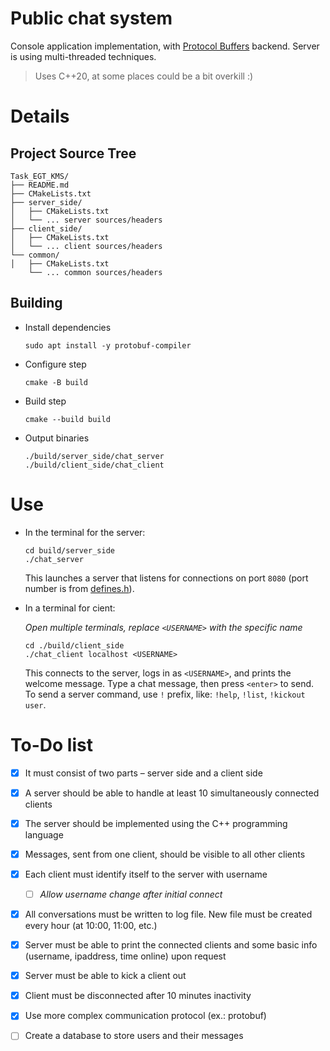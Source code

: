 Public chat system
===

Console application implementation, with [Protocol Buffers](https://protobuf.dev/) backend. Server is using multi-threaded techniques.
> Uses C++20, at some places could be a bit overkill :)

# Details

## Project Source Tree
```
Task_EGT_KMS/
├── README.md
├── CMakeLists.txt
├── server_side/
│   ├── CMakeLists.txt
│   └── ... server sources/headers
├── client_side/
│   ├── CMakeLists.txt
│   └── ... client sources/headers
└── common/
│   ├── CMakeLists.txt
    └── ... common sources/headers
```

## Building

- Install dependencies
  ```
  sudo apt install -y protobuf-compiler
  ```

- Configure step
  ```
  cmake -B build
  ```

- Build step
  ```
  cmake --build build
  ```

- Output binaries
  ```
  ./build/server_side/chat_server
  ./build/client_side/chat_client
  ```

# Use

- In the terminal for the server:
  ```
  cd build/server_side
  ./chat_server
  ```

  This launches a server that listens for connections on port `8080` (port number is from [defines.h](common/defines.h)).

- In a terminal for cient:

  _Open multiple terminals, replace `<USERNAME>` with the specific name_

  ```
  cd ./build/client_side
  ./chat_client localhost <USERNAME>
  ```

  This connects to the server, logs in as `<USERNAME>`, and prints the welcome message.
  Type a chat message, then press `<enter>` to send. To send a server command, use `!` prefix, like: `!help`, `!list`, `!kickout user`.

# To-Do list

- [x] It must consist of two parts – server side and a client side

- [x] A server should be able to handle at least 10 simultaneously connected clients

- [x] The server should be implemented using the C++ programming language

- [x] Messages, sent from one client, should be visible to all other clients

- [x] Each client must identify itself to the server with username

    - [ ] _Allow username change after initial connect_

- [x] All conversations must be written to log file. New file must be created every hour (at 10:00, 11:00, etc.)

- [x] Server must be able to print the connected clients and some basic info (username, ipaddress, time online) upon request

- [x] Server must be able to kick a client out

- [x] Client must be disconnected after 10 minutes inactivity

- [x] Use more complex communication protocol (ex.: protobuf)

- [ ] Create a database to store users and their messages
